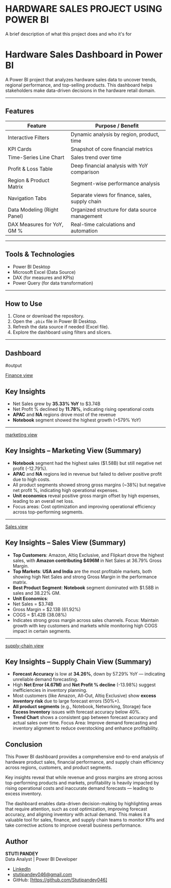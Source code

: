# HARDWARE SALES PROJECT USING POWER BI

A brief description of what this project does and who it's for

#  Hardware Sales Dashboard in Power BI

A Power BI project that analyzes hardware sales data to uncover trends, regional performance, and top-selling products. This dashboard helps stakeholders make data-driven decisions in the hardware retail domain.

---
##  Features
| Feature                     | Purpose / Benefit                               |
| --------------------------- | ----------------------------------------------- |
| Interactive Filters         | Dynamic analysis by region, product, time       |
| KPI Cards                   | Snapshot of core financial metrics              |
| Time-Series Line Chart      | Sales trend over time                           |
| Profit & Loss Table         | Deep financial analysis with YoY comparison     |
| Region & Product Matrix     | Segment-wise performance analysis               |
| Navigation Tabs             | Separate views for finance, sales, supply chain |
| Data Modeling (Right Panel) | Organized structure for data source management  |
| DAX Measures for YoY, GM %  | Real-time calculations and automation           |



---
##  Tools & Technologies

- Power BI Desktop  
- Microsoft Excel (Data Source)  
- DAX (for measures and KPIs)  
- Power Query (for data transformation)

---

## How to Use

1. Clone or download the repository.
2. Open the `.pbix` file in Power BI Desktop.
3. Refresh the data source if needed (Excel file).
4. Explore the dashboard using filters and slicers.

---
##  Dashboard
#output

[Finance view ]([images/dashboard.png](https://github.com/Stutipandey046/HARDWARE-POWERBI-PROJECT/blob/main/dashboard/FINANCE%20VIEW1.jpg))
##  Key Insights

-  Net Sales grew by **35.33% YoY** to $3.74B
-  Net Profit % declined by **11.78%**, indicating rising operational costs
-  **APAC** and **NA** regions drove most of the revenue
-  **Notebook** segment showed the highest growth (+579% YoY)

- ---

[marketing view](https://github.com/Stutipandey046/HARDWARE-POWERBI-PROJECT/blob/main/dashboard/MARKETING%20VIEW3.jpg)
##  Key Insights – Marketing View (Summary)

-  **Notebook** segment had the highest sales ($1.58B) but still negative net profit (-12.79%).
-  **APAC** and **NA** regions led in revenue but failed to deliver positive profit due to high costs.
-  All product segments showed strong gross margins (~38%) but negative net profit %, indicating high operational expenses.
-  **Unit economics** reveal positive gross margin offset by high expenses, leading to an overall net loss.
-  Focus areas: Cost optimization and improving operational efficiency across top-performing segments.
---


[Sales view](https://github.com/Stutipandey046/HARDWARE-POWERBI-PROJECT/blob/main/dashboard/SALES%20VIEW2.jpg)
## Key Insights – Sales View (Summary)

-  **Top Customers**: Amazon, Altiq Exclusive, and Flipkart drove the highest sales, with **Amazon contributing $496M** in Net Sales at 36.79% Gross Margin.
-  **Top Markets**: **USA and India** are the most profitable markets, both showing high Net Sales and strong Gross Margin in the performance matrix.
-  **Best Product Segment**: **Notebook** segment dominated with $1.58B in sales and 38.22% GM.
-  **Unit Economics**: 
  - Net Sales = $3.74B  
  - Gross Margin = $2.13B (61.92%)  
  - COGS = $1.42B (38.08%)  
  - Indicates strong gross margin across sales channels.
    Focus: Maintain growth with key customers and markets while monitoring high COGS impact in certain segments.
---

[supply-chain view](https://github.com/Stutipandey046/HARDWARE-POWERBI-PROJECT/blob/main/dashboard/SUPPLY%20CHAIN%20VIEW%204.jpg)
##  Key Insights – Supply Chain View (Summary)

-  **Forecast Accuracy** is low at **34.26%**, down by 57.29% YoY — indicating unreliable demand forecasting.
-  High **Net Error (4.67M)** and **Net Profit % decline** (-13.98%) suggest inefficiencies in inventory planning.
-  Most customers (like Amazon, All-Out, Altiq Exclusive) show **excess inventory risk** due to large forecast errors (50%+).
-  **All product segments** (e.g., Notebook, Networking, Storage) face **Excess Inventory** issues with forecast accuracy below 40%.
-  **Trend Chart** shows a consistent gap between forecast accuracy and actual sales over time.
    Focus Area: Improve demand forecasting and inventory alignment to reduce overstocking and enhance profitability.


##  Conclusion

This Power BI dashboard provides a comprehensive end-to-end analysis of hardware product sales, financial performance, and supply chain efficiency across regions, customers, and product segments.

Key insights reveal that while revenue and gross margins are strong across top-performing products and markets, profitability is heavily impacted by rising operational costs and inaccurate demand forecasts — leading to excess inventory.

The dashboard enables data-driven decision-making by highlighting areas that require attention, such as cost optimization, improving forecast accuracy, and aligning inventory with actual demand. This makes it a valuable tool for sales, finance, and supply chain teams to monitor KPIs and take corrective actions to improve overall business performance.

##  Author

**STUTI PANDEY**  
Data Analyst | Power BI Developer

-  [LinkedIn](https://www.linkedin.com/in/stuti-pandey-09b584374/)  
- stutipandey046@gmail.com  
 -  GitHub: [https://github.com/Stutipandey046]






